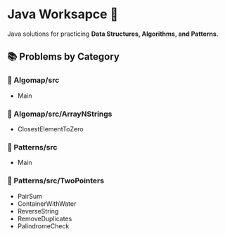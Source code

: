 # Java Worksapce 🚀

Java solutions for practicing **Data Structures, Algorithms, and Patterns**.

## 📚 Problems by Category

### 📂 Algomap/src
- Main

### 📂 Algomap/src/ArrayNStrings
- ClosestElementToZero

### 📂 Patterns/src
- Main

### 📂 Patterns/src/TwoPointers
- PairSum
- ContainerWithWater
- ReverseString
- RemoveDuplicates
- PalindromeCheck

